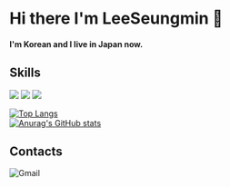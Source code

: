 # Hi there I'm LeeSeungmin 👋
#### I'm Korean and I live in Japan now.

## Skills
<img src="https://img.shields.io/badge/HTML-E34F26?style=flat-square&logo=HTML5&logoColor=white"/> <img src="https://img.shields.io/badge/CSS-1572B6?style=flat-square&logo=CSS3&logoColor=white"/> <img src="https://img.shields.io/badge/JavaScript-F7DF1E?style=flat-square&logo=JavaScript&logoColor=black"/>


[![Top Langs](https://github-readme-stats.vercel.app/api/top-langs/?username=leeseungmin0&layout=compact)](https://github.com/anuraghazra/github-readme-stats)</br>
[![Anurag's GitHub stats](https://github-readme-stats.vercel.app/api?username=leeseungmin0)](https://github.com/anuraghazra/github-readme-stats)

## Contacts
![Gmail](https://img.shields.io/badge/Gmail-D14836?style=for-the-badge&logo=gmail&logoColor=white)

<!--


**leeseungmin0/leeseungmin0** is a ✨ _special_ ✨ repository because its `README.md` (this file) appears on your GitHub profile.

Here are some ideas to get you started:

- 🔭 I’m currently working on ...
- 🌱 I’m currently learning ...
- 👯 I’m looking to collaborate on ...
- 🤔 I’m looking for help with ...
- 💬 Ask me about ...
- 📫 How to reach me: ...
- 😄 Pronouns: ...
- ⚡ Fun fact: ...
-->
